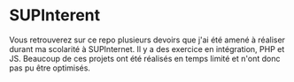 # SUPInterent

Vous retrouverez sur ce repo plusieurs devoirs que j'ai été amené à réaliser durant ma scolarité à SUPInternet.
Il y a des exercice en intégration, PHP et JS. Beaucoup de ces projets ont été réalisés en temps limité et n'ont donc pas pu être optimisés.
